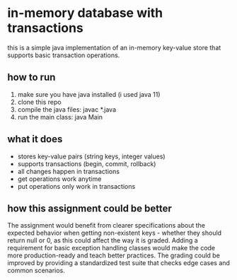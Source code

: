 # in-memory database with transactions

this is a simple java implementation of an in-memory key-value store that supports basic transaction operations.

## how to run

1. make sure you have java installed (i used java 11)
2. clone this repo
3. compile the java files:
   javac *.java
4. run the main class:
   java Main

## what it does

- stores key-value pairs (string keys, integer values)
- supports transactions (begin, commit, rollback)
- all changes happen in transactions
- get operations work anytime
- put operations only work in transactions

## how this assignment could be better

The assignment would benefit from clearer specifications about the expected behavior when getting non-existent keys - whether they should return null or 0, as this could affect the way it is graded. 
Adding a requirement for basic exception handling classes would make the code more production-ready and teach better practices. 
The grading could be improved by providing a standardized test suite that checks edge cases and common scenarios.